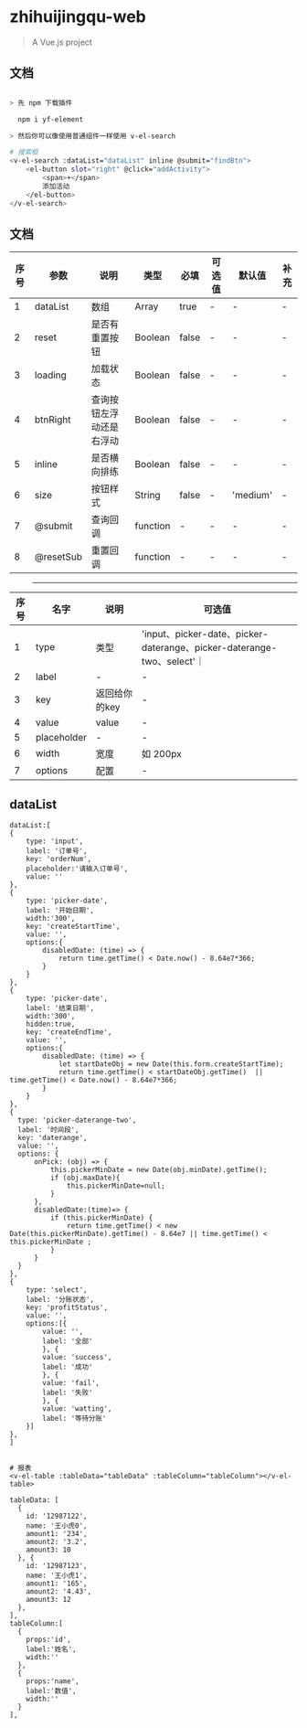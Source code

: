 # zhihuijingqu-web

> A Vue.js project

## 文档

``` bash

> 先 npm 下载插件

  npm i yf-element

> 然后你可以像使用普通组件一样使用 v-el-search

# 搜索框
<v-el-search :dataList="dataList" inline @submit="findBtn">
    <el-button slot="right" @click="addActivity">
        <span>+</span>
        添加活动
    </el-button>
</v-el-search>

```
## 文档

| 序号 | 参数 | 说明 | 类型 | 必填 | 可选值 | 默认值 | 补充 |
| ---- | ---- | ---- | ---- | ---- | ---- | ---- | ---- |
| 1 | dataList | 数组 | Array | true | - | - | -|
| 2 | reset | 是否有重置按钮 | Boolean | false | - | - | - |
| 3 | loading | 加载状态 | Boolean | false | - | - | -|
| 4 | btnRight | 查询按钮左浮动还是右浮动 | Boolean | false | - | - | - |
| 5 | inline | 是否横向排练 | Boolean | false | - | - | - |
| 6 | size | 按钮样式 | String | false | - | 'medium' | - |
| 7 | @submit | 查询回调 | function | - | - | - | - |
| 8 | @resetSub | 重置回调 | function | - | - | - | - |

> -----------------------------------------------------------


| 序号 | 名字 | 说明 | 可选值 |
| ---- | ---- | ---- | ---- |
| 1 | type | 类型 | 'input、picker-date、picker-daterange、picker-daterange-two、select'｜
| 2 | label | - | - |
| 3 | key | 返回给你的key | - |
| 4 | value | value | - |
| 5 | placeholder | - | - |
| 6 | width | 宽度 | 如 200px |
| 7 | options | 配置 | - |

## dataList
```
dataList:[
{
    type: 'input',
    label: '订单号',
    key: 'orderNum',
    placeholder:'请输入订单号',
    value: ''
},
{
    type: 'picker-date',
    label: '开始日期',
    width:'300',
    key: 'createStartTime',
    value: '',
    options:{
        disabledDate: (time) => {
            return time.getTime() < Date.now() - 8.64e7*366;
        }
    }
},
{
    type: 'picker-date',
    label: '结束日期',
    width:'300',
    hidden:true,
    key: 'createEndTime',
    value: '',
    options:{
        disabledDate: (time) => {
            let startDateObj = new Date(this.form.createStartTime);
            return time.getTime() < startDateObj.getTime()  || time.getTime() < Date.now() - 8.64e7*366;
        }
    }
},
{
  type: 'picker-daterange-two',
  label: '时间段',
  key: 'daterange',
  value: '',
  options: {
      onPick: (obj) => {
          this.pickerMinDate = new Date(obj.minDate).getTime();
          if (obj.maxDate){
              this.pickerMinDate=null;
          }
      },
      disabledDate:(time)=> {
          if (this.pickerMinDate) {
              return time.getTime() < new Date(this.pickerMinDate).getTime() - 8.64e7 || time.getTime() < this.pickerMinDate ;
          }
      }
  }
},
{
    type: 'select',
    label: '分账状态',
    key: 'profitStatus',
    value: '',
    options:[{
        value: '',
        label: '全部'
        }, {
        value: 'success',
        label: '成功'
        }, {
        value: 'fail',
        label: '失败'
        }, {
        value: 'watting',
        label: '等待分账'
    }]
},
]


# 报表
<v-el-table :tableData="tableData" :tableColumn="tableColumn"></v-el-table>
     
tableData: [
  {
    id: '12987122',
    name: '王小虎0',
    amount1: '234',
    amount2: '3.2',
    amount3: 10
  }, {
    id: '12987123',
    name: '王小虎1',
    amount1: '165',
    amount2: '4.43',
    amount3: 12
  },
],
tableColumn:[
  {
    props:'id',
    label:'姓名',
    width:''
  },
  {
    props:'name',
    label:'数值',
    width:''
  }
],
```


